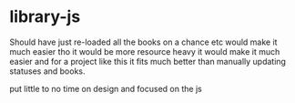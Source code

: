# library-js

Should have just re-loaded all the books on a chance etc would make it much easier tho it would be more resource heavy it would make it much easier and for a project like this it fits much better than manually updating statuses and books.


put little to no time on design and focused on the js